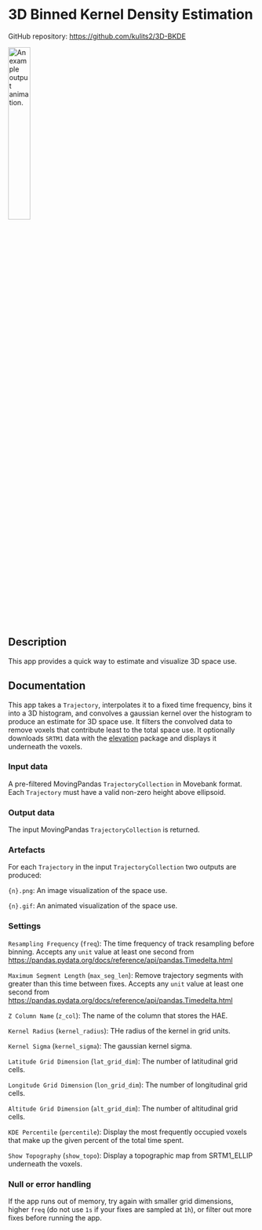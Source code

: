 # 3D Binned Kernel Density Estimation
GitHub repository: https://github.com/kulits2/3D-BKDE

<img width="30%" alt="An example output animation." src="out.gif">

## Description
This app provides a quick way to estimate and visualize 3D space use.

## Documentation
This app takes a `Trajectory`, interpolates it to a fixed time frequency, bins it into a 3D histogram, and convolves a gaussian kernel over the histogram to produce an estimate for 3D space use. It filters the convolved data to remove voxels that contribute least to the total space use. It optionally downloads `SRTM1` data with the [elevation](https://github.com/bopen/elevation) package and displays it underneath the voxels.

### Input data
A pre-filtered MovingPandas `TrajectoryCollection` in Movebank format. Each `Trajectory` must have a valid non-zero height above ellipsoid.

### Output data
The input MovingPandas `TrajectoryCollection` is returned.

### Artefacts
For each `Trajectory` in the input `TrajectoryCollection` two outputs are produced:

`{n}.png`: An image visualization of the space use.

`{n}.gif`: An animated visualization of the space use.

### Settings
`Resampling Frequency` (`freq`): The time frequency of track resampling before binning. Accepts any `unit` value at least one second from https://pandas.pydata.org/docs/reference/api/pandas.Timedelta.html

`Maximum Segment Length` (`max_seg_len`): Remove trajectory segments with greater than this time between fixes. Accepts any `unit` value at least one second from https://pandas.pydata.org/docs/reference/api/pandas.Timedelta.html

`Z Column Name` (`z_col`): The name of the column that stores the HAE.

`Kernel Radius` (`kernel_radius`): THe radius of the kernel in grid units.

`Kernel Sigma` (`kernel_sigma`): The gaussian kernel sigma.

`Latitude Grid Dimension` (`lat_grid_dim`): The number of latitudinal grid cells.

`Longitude Grid Dimension` (`lon_grid_dim`): The number of longitudinal grid cells.

`Altitude Grid Dimension` (`alt_grid_dim`): The number of altitudinal grid cells.

`KDE Percentile` (`percentile`): Display the most frequently occupied voxels that make up the given percent of the total time spent.

`Show Topography` (`show_topo`): Display a topographic map from SRTM1_ELLIP underneath the voxels.

### Null or error handling
If the app runs out of memory, try again with smaller grid dimensions, higher `freq` (do not use `1s` if your fixes are sampled at `1h`), or filter out more fixes before running the app.